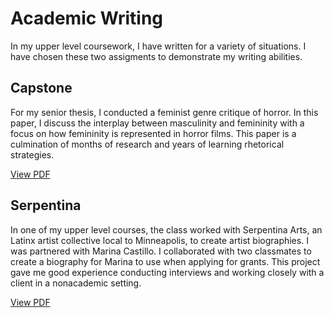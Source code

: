 # Academic Writing

In my upper level coursework, I have written for a variety of situations. I have chosen these two assigments to demonstrate my writing abilities.  

## Capstone 

For my senior thesis, I conducted a feminist genre critique of horror. In this paper, I discuss the interplay between masculinity and femininity with a focus on how femininity is represented in horror films. This paper is a culmination of months of research and years of learning rhetorical strategies. 

[View PDF](https://drive.google.com/file/d/1kc2HSuFPdIuLyNtJSObEDXWXufE7cTY6/view?usp=sharing)


## Serpentina

In one of my upper level courses, the class worked with Serpentina Arts, an Latinx artist collective local to Minneapolis, to create artist biographies. I was partnered with Marina Castillo. I collaborated with two classmates to create a biography for Marina to use when applying for grants. This project gave me good experience conducting interviews and working closely with a client in a nonacademic setting. 

[View PDF](https://drive.google.com/file/d/1okxgS5TVa4WJ3Bsa178C9E0AiZKzg1Yv/view?usp=sharing)
